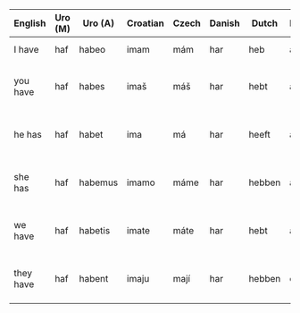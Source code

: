 | English  | Uro (M)   | Uro (A) | Croatian | Czech | Danish | Dutch  | French | German | Italian | Polish | Portuguese | Romanian | Russian                      | Serbian       | Slovak | Spanish | Swedish |
|----------|-----------|---------|----------|-------|--------|--------|--------|--------|---------|--------|------------|----------|------------------------------|---------------|--------|---------|---------|
| I have   | haf       | habeo   | imam     | mám   | har    | heb    | ai     | habe   | ho      | mam    | tenho      | am       | имею [iméju]                 | имам [imam]   | mám    | tengo   | har     |
| you have | haf       | habes   | imaš     | máš   | har    | hebt   | as     | hast   | hai     | masz   | tens       | ai       | ты имеешь [ty iméješ']       | имаш [imaš]   | máš    | tienes  | har     |
| he has   | haf       | habet   | ima      | má    | har    | heeft  | a      | hat    | ha      | ma     | tem        | are      | он/она имеет [on/ona iméjet] | има [ima]     | má     | tiene   | har     |
| she has  | haf       | habemus | imamo    | máme  | har    | hebben | avons  | haben  | abbiamo | mamy   | temos      | avem     | мы имеем [my iméem]          | имамо [imamo] | máme   | tenemos | har     |
| we have  | haf       | habetis | imate    | máte  | har    | hebt   | avez   | habt   | avete   | macie  | tens       | aveți    | вы имеете [vy iméete]        | имате [imate] | máte   | tienes  | har     |
| they have| haf       | habent  | imaju    | mají  | har    | hebben | ont    | haben  | hanno   | mają   | têm        | au       | они имеют [oni iméjut]       | имају [imaju] | majú   | tienen  | har     |
